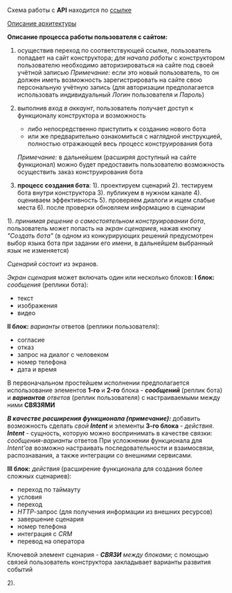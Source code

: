 Схема работы с **API** находится  по [ссылке](https://drive.google.com/file/d/1_3jbWE6SRvnoCVw95HVCeMNe9Uj6yANz/view?usp=sharing)

[Описание архитектуры](link)

**Описание процесса работы пользователя с сайтом:**

1.  осуществив переход по соответствующей ссылке, пользователь попадает на сайт конструктора; *для начала работы* с конструктором пользователю необходимо авторизироваться на сайте под своей учётной записью
	*Примечание:* если это новый пользователь, то он должен иметь возможность зарегистрировать на сайте свою персональную учётную запись
	(для авторизации предполагается использовать индивидуальный *Логин* пользователя и *Пароль*)
    
2.  выполнив *вход в аккаунт*, пользователь получает доступ к функционалу конструктора и возможность
	- либо непосредственно приступить к созданию нового бота
	- или же предварительно ознакомиться с наглядной инструкцией, полностью отражающей весь процесс конструирования бота
    

	*Примечание:* в дальнейшем (расширяя доступный на сайте функционал) можно будет предоставить пользователю возможность осуществить заказ конструирования бота

3.  **процесс создания бота**:
	1). проектируем сценарий
	2). тестируем бота внутри конструктора
	3). публикуем в нужном канале
	4). оцениваем эффективность
	5). проверяем диалоги и ищем слабые места
	6). после проверки обновляем информацию в сценарии

1). *принимая решение о самостоятельном конструировании бота*, пользователь может попасть на *экран сценариев*, нажав кнопку *"Создать бота"*
(в одном из конкурирующих решений предусмотрен выбор языка бота при задании его имени, в дальнейшем выбранный язык не изменяется)

*Сценарий* состоит из экранов.

*Экран сценария* может включать один или несколько блоков:
	**I блок:** *сообщения* (реплики бота):
 - текст
- изображения
- видео

**II блок:** *варианты* ответов (реплики пользователя):
- согласие
- отказ
-  запрос на диалог с человеком
-  номер телефона
- дата и время

В первоначальном простейшем исполнении предполагается использование элементов
**1-го** и **2-го** блока - ***сообщений*** (реплик бота) и ***вариантов** ответов* (реплик пользователя) с настраиваемыми между ними **СВЯЗЯМИ**


***В качестве расширения функционала (примечание):***
добавить возможность сделать *свой **Intent*** и элементы **3-го блока** - *действия*.
***Intent*** - сущность, которую можно воспринимать в качестве связки:
*сообщения*-*варианты* ответов
При усложнении функционала для *Intent'ов* возможно настраивать последовательности и взаимосвязи, распознавания, а также интеграции со внешними сервисами.

**III блок:** *действия* (расширение функционала для создания более сложных сценариев):
- переход по таймауту
- условия
- переход
- *HTTP*-запрос (для получения информации из внешних ресурсов)
- завершение сценария
- номер телефона
- интеграция с *CRM*
- перевод на оператора

Ключевой элемент сценария - ***СВЯЗИ** между блоками*;
с помощью связей пользователь конструктора закладывает варианты развития событий

2).